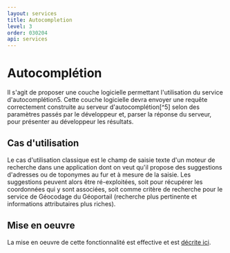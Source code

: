 ```yaml
---
layout: services
title: Autocompletion
level: 3
order: 030204
api: services
---
```



# Autocomplétion

Il s'agit de proposer une couche logicielle permettant l'utilisation du service d'autocomplétion5. Cette couche logicielle devra envoyer une requête correctement construite au serveur d'autocomplétion[^5] selon des paramètres passés par le développeur et, parser la réponse du serveur, pour présenter au développeur les résultats.

## Cas d'utilisation

Le cas d'utilisation classique est le champ de saisie texte d'un moteur de recherche dans une application dont on veut qu'il propose des suggestions d'adresses ou de toponymes au fur et à mesure de la saisie. Les suggestions peuvent alors être ré-exploitées, soit pour récupérer les coordonnées qui y sont associées, soit comme critère de recherche pour le service de Géocodage du Géoportail (recherche plus pertinente et informations attributaires plus riches).

## Mise en oeuvre

La mise en oeuvre de cette fonctionnalité est effective et est <a href="https://github.com/IGNF/geoportal-access-lib#autocomplete" target="_blank">décrite ici</a>.

